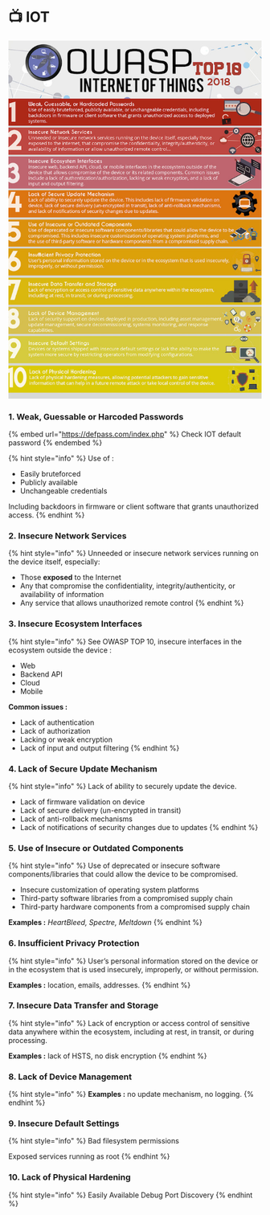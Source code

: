 # 📺 IOT

![OWASP IOT TOP 10 - 2018](<../../.gitbook/assets/image (101).png>)

### 1. Weak, Guessable or Harcoded Passwords

{% embed url="https://defpass.com/index.php" %}
Check IOT default password
{% endembed %}

{% hint style="info" %}
Use of :&#x20;

* Easily bruteforced
* Publicly available
* Unchangeable credentials

Including backdoors in firmware or client software that grants unauthorized access.
{% endhint %}

### 2. Insecure Network Services

{% hint style="info" %}
Unneeded or insecure network services running on the device itself, especially:

* Those **exposed** to the Internet
* Any that compromise the confidentiality, integrity/authenticity, or availability of information
* Any service that allows unauthorized remote control
{% endhint %}

### 3. Insecure Ecosystem Interfaces

{% hint style="info" %}
See OWASP TOP 10, insecure interfaces in the ecosystem outside the device :

* Web
* Backend API
* Cloud
* Mobile



**Common issues :**

* Lack of authentication
* Lack of authorization
* Lacking or weak encryption
* Lack of input and output filtering
{% endhint %}

### 4. Lack of Secure Update Mechanism

{% hint style="info" %}
Lack of ability to securely update the device.

* Lack of firmware validation on device
* Lack of secure delivery (un-encrypted in transit)
* Lack of anti-rollback mechanisms
* Lack of notifications of security changes due to updates
{% endhint %}

### 5. Use of Insecure or Outdated Components

{% hint style="info" %}
Use of deprecated or insecure software components/libraries that could allow the device to be compromised.

* Insecure customization of operating system platforms
* Third-party software libraries from a compromised supply chain
* Third-party hardware components from a compromised supply chain

**Examples :** _HeartBleed, Spectre, Meltdown_
{% endhint %}

### 6. Insufficient Privacy Protection

{% hint style="info" %}
User’s personal information stored on the device or in the ecosystem that is used insecurely, improperly, or without permission.

**Examples :** location, emails, addresses.
{% endhint %}

### 7. Insecure Data Transfer and Storage

{% hint style="info" %}
Lack of encryption or access control of sensitive data anywhere within the ecosystem, including at rest, in transit, or during processing.

**Examples :** lack of HSTS, no disk encryption
{% endhint %}

### 8. Lack of Device Management

{% hint style="info" %}
**Examples :** no update mechanism, no logging.
{% endhint %}

### 9. Insecure Default Settings

{% hint style="info" %}
Bad filesystem permissions&#x20;

Exposed services running as root
{% endhint %}

### 10. Lack of Physical Hardening

{% hint style="info" %}
Easily Available Debug Port Discovery
{% endhint %}

